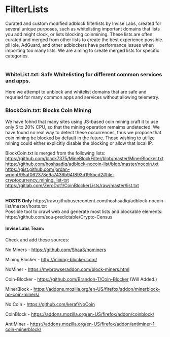 # FilterLists  
Curated and custom modified adblock filterlists by Invise Labs, created for several unique purposes, such as whitelisting important domains that lists you add might clock, or lists blocking coinmining. These lists are often curated and merged from other lists to create the best experience possible. piHole, AdGuard, and other adblockers have performance issues when importing too many lists. We are aiming to create merged lists for specific categories. 
<br>
<br>
### WhiteList.txt: Safe Whitelisting for different common services and apps.
Here we attempt to unblock and whitelist domains that are safe and requried for many common apps and services without allowing telemetry.

### BlockCoin.txt: Blocks Coin Mining
We have fohnd that many sites using JS-based coin mining craft it to use only 5 to 20% CPU, so that the mining operation remaims undetected. We have found no real way to detect these occurrences, thus we propose that coin mining be blocked by default in the future. Those wishing to utilize mining could either explicitly disable the blocking or allow that local IP.  

BlockCoin.txt is merged from the following lists:  
https://github.com/black7375/MineBlockFilter/blob/master/MinerBlocker.txt  
https://github.com/hoshsadiq/adblock-nocoin-list/blob/master/nocoin.txt  
https://gist.github.com/jordan-wright/95af062378e9a7436b94f893d195bcd2#file-cryptocurrency_mining_list-txt 
https://gitlab.com/ZeroDot1/CoinBlockerLists/raw/master/list.txt

<br>
<b>HOSTS Only</b>
https://raw.githubusercontent.com/hoshsadiq/adblock-nocoin-list/master/hosts.txt  
<br>
Possible tool to crawl web and generate most lists and blockable elements:<br>
https://github.com/sou-predictable/Crypto-Census


#### Invise Labs Team:

Check and add these sources:

No Miners - https://github.com/Shaa3/nominers

Mining Blocker - http://mining-blocker.com/

NoMiner - https://mybrowseraddon.com/block-miners.html

Coin-Blocker - https://github.com/Brandon-T/Coin-Blocker (Will Added.)

MinerBlock - https://addons.mozilla.org/en-US/firefox/addon/minerblock-no-coin-miners/

No Coin - https://github.com/keraf/NoCoin

CoinBlock - https://addons.mozilla.org/en-US/firefox/addon/coinblock/

AntiMiner - https://addons.mozilla.org/en-US/firefox/addon/antiminer-1-coin-minerblock/
